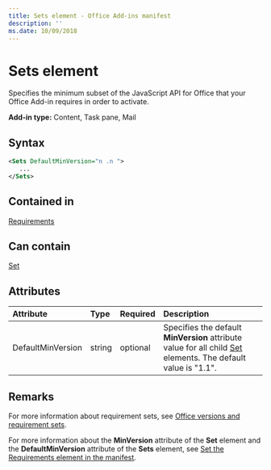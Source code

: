 ```yaml
---
title: Sets element - Office Add-ins manifest
description: ''
ms.date: 10/09/2018
---
```


# Sets element

Specifies the minimum subset of the JavaScript API for Office that your Office Add-in requires in order to activate.

**Add-in type:** Content, Task pane, Mail

## Syntax

```XML
<Sets DefaultMinVersion="n .n ">
   ...
</Sets>
```

## Contained in

[Requirements](requirements.md)

## Can contain

[Set](set.md)

## Attributes

|**Attribute**|**Type**|**Required**|**Description**|
|:-----|:-----|:-----|:-----|
|DefaultMinVersion|string|optional|Specifies the default  **MinVersion** attribute value for all child [Set](set.md) elements. The default value is "1.1".|

## Remarks

For more information about requirement sets, see [Office versions and requirement sets](https://docs.microsoft.com/office/dev/add-ins/develop/office-versions-and-requirement-sets).

For more information about the  **MinVersion** attribute of the **Set** element and the **DefaultMinVersion** attribute of the **Sets** element, see [Set the Requirements element in the manifest](https://docs.microsoft.com/office/dev/add-ins/develop/specify-office-hosts-and-api-requirements#set-the-requirements-element-in-the-manifest).

